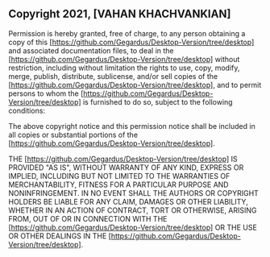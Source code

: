## Copyright 2021, [VAHAN KHACHVANKIAN]

Permission is hereby granted, free of charge, to any person obtaining a copy of this [https://github.com/Gegardus/Desktop-Version/tree/desktop] and associated documentation files, to deal in the [https://github.com/Gegardus/Desktop-Version/tree/desktop] without restriction, including without limitation the rights to use, copy, modify, merge, publish, distribute, sublicense, and/or sell copies of the [https://github.com/Gegardus/Desktop-Version/tree/desktop], and to permit persons to whom the [https://github.com/Gegardus/Desktop-Version/tree/desktop] is furnished to do so, subject to the following conditions:

The above copyright notice and this permission notice shall be included in all copies or substantial portions of the [https://github.com/Gegardus/Desktop-Version/tree/desktop].

THE [https://github.com/Gegardus/Desktop-Version/tree/desktop] IS PROVIDED "AS IS", WITHOUT WARRANTY OF ANY KIND, EXPRESS OR IMPLIED, INCLUDING BUT NOT LIMITED TO THE WARRANTIES OF MERCHANTABILITY, FITNESS FOR A PARTICULAR PURPOSE AND NONINFRINGEMENT. IN NO EVENT SHALL THE AUTHORS OR COPYRIGHT HOLDERS BE LIABLE FOR ANY CLAIM, DAMAGES OR OTHER LIABILITY, WHETHER IN AN ACTION OF CONTRACT, TORT OR OTHERWISE, ARISING FROM, OUT OF OR IN CONNECTION WITH THE [https://github.com/Gegardus/Desktop-Version/tree/desktop] OR THE USE OR OTHER DEALINGS IN THE [https://github.com/Gegardus/Desktop-Version/tree/desktop].
